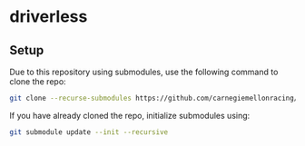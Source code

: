 # driverless



## Setup

Due to this repository using submodules, use the following command to clone the repo:
```sh
git clone --recurse-submodules https://github.com/carnegiemellonracing/driverless.git
```

If you have already cloned the repo, initialize submodules using:
```sh
git submodule update --init --recursive
```